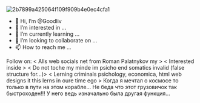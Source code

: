 ![2b7899a425064f109f909b4e0ec4cfa1](https://github.com/Goodliv/Goodliv/assets/51863008/bf584fc6-3721-4a4a-a0e6-619ea23bc86d)
- 👋 Hi, I’m @Goodliv
- 👀 I’m interested in ...
- 🌱 I’m currently learning ...
- 💞️ I’m looking to collaborate on ...
- 📫 How to reach me ...

<!---
Goodliv/Goodliv is a ✨ special ✨ repository because its `README.md` (this file) appears on your GitHub profile.
You can click the Preview link to take a look at your changes.
--->
Follow on:
< Alls web socials net from Roman Palatnykov my >
< Interested inside >
< Do not toche my minde im psicho end somatics invalid (false structure for...)>
< Lerning criminals psichology, economica, html web designs it this lerns in oure time ego >
Когда я мечтал о космосе то только в пути на этом корабле...
Не беда что этот грузовичок так быстроходен!!!
У него ведь изначально была другая функция...
